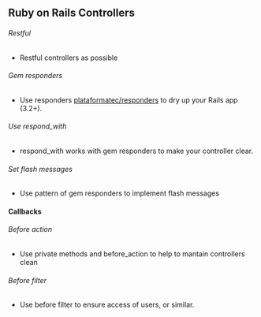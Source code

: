 ## Ruby on Rails Controllers

###### Restful

* Restful controllers as possible

###### Gem responders

* Use responders [plataformatec/responders](https://github.com/plataformatec/responders) to dry up your Rails app (3.2+).

###### Use respond_with

* respond_with works with gem responders to make your controller clear.

###### Set flash messages

* Use pattern of gem responders to implement flash messages

#### Callbacks

###### Before action

* Use private methods and before_action to help to mantain controllers clean

###### Before filter

* Use before filter to ensure access of users, or similar.
